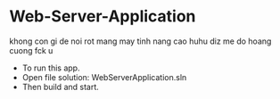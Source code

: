 # Web-Server-Application
khong con gi de noi rot mang may tinh nang cao huhu diz me do hoang cuong fck u
- To run this app. 
- Open file solution: WebServerApplication.sln
- Then build and start.
